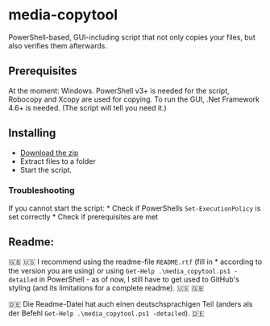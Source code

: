 # media-copytool
PowerShell-based, GUI-including script that not only copies your files, but also verifies them afterwards.

## Prerequisites
At the moment: Windows. PowerShell v3+ is needed for the script, Robocopy and Xcopy are used for copying.
To run the GUI, .Net Framework 4.6+ is needed. (The script will tell you need it.)

## Installing
* [Download the zip](https://github.com/flolilo/media-copytool/archive/master.zip)
* Extract files to a folder
* Start the script.

### Troubleshooting
If you cannot start the script:
    * Check if PowerShells `Set-ExecutionPolicy` is set correctly
    * Check if prerequisites are met

## Readme:
:uk: :us: I recommend using the readme-file `README.rtf` (fill in * according to the version you are using) or using `Get-Help .\media_copytool.ps1 -detailed` in PowerShell - as of now, I still have to get used to GitHub's styling (and its limitations for a complete readme). :us: :uk:

:de: Die Readme-Datei hat auch einen deutschsprachigen Teil (anders als der Befehl `Get-Help .\media_copytool.ps1 -detailed`). :de:
